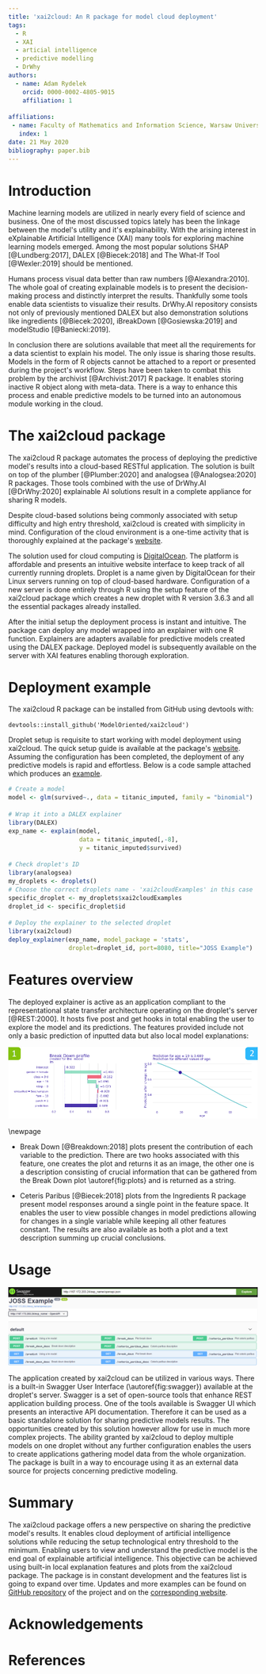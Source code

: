 ```yaml
---
title: 'xai2cloud: An R package for model cloud deployment'
tags:
  - R
  - XAI
  - articial intelligence
  - predictive modelling
  - DrWhy
authors:
  - name: Adam Rydelek
    orcid: 0000-0002-4805-9015
    affiliation: 1
    
affiliations:
 - name: Faculty of Mathematics and Information Science, Warsaw University of Technology
   index: 1
date: 21 May 2020
bibliography: paper.bib
---
```



# Introduction

Machine learning models are utilized in nearly every field of science and business. One of the most discussed topics lately has been the linkage between the model's utility and it's explainability. With the arising interest in eXplainable Artificial Intelligence (XAI) many tools for exploring machine learning models emerged. Among the most popular solutions SHAP [@Lundberg:2017], DALEX [@Biecek:2018] and The What-If Tool [@Wexler:2019] should be mentioned.

Humans process visual data better than raw numbers [@Alexandra:2010]. The whole goal of creating explainable models is to present the decision-making process and distinctly interpret the results. Thankfully some tools enable data scientists to visualize their results. DrWhy.AI repository consists not only of previously mentioned DALEX but also demonstration solutions like ingredients [@Biecek:2020], iBreakDown [@Gosiewska:2019] and modelStudio [@Baniecki:2019].

In conclusion there are solutions available that meet all the requirements for a data scientist to explain his model. The only issue is sharing those results. Models in the form of R objects cannot be attached to a report or presented during the project's workflow. Steps have been taken to combat this problem by the archivist [@Archivist:2017] R package. It enables storing inactive R object along with meta-data. There is a way to enhance this process and enable predictive models to be turned into an autonomous module working in the cloud.

# The xai2cloud package

The xai2cloud R package automates the process of deploying the predictive model's results into a cloud-based RESTful application. The solution is built on top of the plumber [@Plumber:2020] and analogsea [@Analogsea:2020] R packages. Those tools combined with the use of DrWhy.AI [@DrWhy:2020] explainable AI solutions result in a complete appliance for sharing R models. 

Despite cloud-based solutions being commonly associated with setup difficulty and high entry threshold, xai2cloud is created with simplicity in mind. Configuration of the cloud environment is a one-time activity that is thoroughly explained at the package's [website](https://modeloriented.github.io/xai2cloud/). 

The solution used for cloud computing is [DigitalOcean](https://www.digitalocean.com/). The platform is affordable and presents an intuitive website interface to keep track of all currently running droplets. Droplet is a name given by DigitalOcean for their Linux servers running on top of cloud-based hardware. Configuration of a new server is done entirely through R using the setup feature of the xai2cloud package which creates a new droplet with R version 3.6.3 and all the essential packages already installed.

After the initial setup the deployment process is instant and intuitive. The package can deploy any model wrapped into an explainer with one R function. Explainers are adapters available for predictive models created using the DALEX package. Deployed model is subsequently available on the server with XAI features enabling thorough exploration.

# Deployment example

The xai2cloud R package can be installed from GitHub using devtools with:

`devtools::install_github('ModelOriented/xai2cloud')`

Droplet setup is requisite to start working with model deployment using xai2cloud. The quick setup guide is available at the package's [website](https://modeloriented.github.io/xai2cloud/). Assuming the configuration has been completed, the deployment of any predictive models is rapid and effortless. Below is a code sample attached which produces an [example](http://167.172.203.24/exp_name/__swagger__/).

```r
# Create a model
model <- glm(survived~., data = titanic_imputed, family = "binomial")

# Wrap it into a DALEX explainer
library(DALEX)
exp_name <- explain(model, 
                    data = titanic_imputed[,-8],
                    y = titanic_imputed$survived)

# Check droplet's ID
library(analogsea)
my_droplets <- droplets()
# Choose the correct droplets name - 'xai2cloudExamples' in this case
specific_droplet <- my_droplets$xai2cloudExamples
droplet_id <- specific_droplet$id

# Deploy the explainer to the selected droplet
library(xai2cloud)
deploy_explainer(exp_name, model_package = 'stats',
                 droplet=droplet_id, port=8080, title="JOSS Example")
```


# Features overview

The deployed explainer is active as an application compliant to the representational state transfer architecture operating on the droplet's server [@REST:2000]. It hosts five post and get hooks in total enabling the user to explore the model and its predictions. The features provided include not only a basic prediction of inputted data but also local model explanations:

![Break Down (1) and Ceteris Paribus (2) plots for example model on Titanic data \label{fig:plots}](plots2.png)

\newpage

* Break Down [@Breakdown:2018] plots present the contribution of each variable to the prediction. There are two hooks associated with this feature, one creates the plot and returns it as an image, the other one is a description consisting of crucial information that can be gathered from the Break Down plot \autoref{fig:plots} and is returned as a string.

* Ceteris Paribus [@Biecek:2018] plots from the Ingredients R package present model responses around a single point in the feature space. It enables the user to view possible changes in model predictions allowing for changes in a single variable while keeping all other features constant. The results are also available as both a plot and a text description summing up crucial conclusions.

# Usage

![Basic illustration of Swagger UI created for example Titanic model using xai2cloud \label{fig:swagger}](api2.png)

The application created by xai2cloud can be utilized in various ways. There is a built-in Swagger User Interface (\autoref{fig:swagger}) available at the droplet's server. Swagger is a set of open-source tools that enhance REST application building process. One of the tools available is Swagger UI which presents an interactive API documentation. Therefore it can be used as a basic standalone solution for sharing predictive models results. The opportunities created by this solution however allow for use in much more complex projects. The ability granted by xai2cloud to deploy multiple models on one droplet without any further configuration enables the users to create applications gathering model data from the whole organization. The package is built in a way to encourage using it as an external data source for projects concerning predictive modeling.

# Summary

The xai2cloud package offers a new perspective on sharing the predictive model's results. It enables cloud deployment of artificial intelligence solutions while reducing the setup technological entry threshold to the minimum. Enabling users to view and understand the predictive model is the end goal of explainable artificial intelligence. This objective can be achieved using built-in local explanation features and plots from the xai2cloud package. The package is in constant development and the features list is going to expand over time. Updates and more examples can be found on [GitHub repository](https://github.com/ModelOriented/xai2cloud) of the project and on the [corresponding website](https://modeloriented.github.io/xai2cloud/).


# Acknowledgements


# References